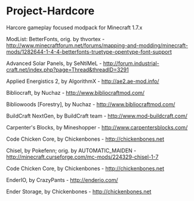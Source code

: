 Project-Hardcore
================

Harcore gameplay focused modpack for Minecraft 1.7.x

ModList:
BetterFonts, orig. by thvortex - http://www.minecraftforum.net/forums/mapping-and-modding/minecraft-mods/1282644-1-4-4-betterfonts-truetype-opentype-font-support

Advanced Solar Panels, by SeNtiMeL - http://forum.industrial-craft.net/index.php?page=Thread&threadID=3291

Applied Energistics 2, by AlgorithmX - http://ae2.ae-mod.info/

Bibliocraft, by Nuchaz - http://www.bibliocraftmod.com/

Bibliowoods [Forestry], by Nuchaz - http://www.bibliocraftmod.com/

BuildCraft NextGen, by BuildCraft team - http://www.mod-buildcraft.com/

Carpenter's Blocks, by Mineshopper - http://www.carpentersblocks.com/

Code Chicken Core, by Chickenbones - http://chickenbones.net

Chisel, by Pokefenn; orig. by AUTOMATIC_MAIDEN - http://minecraft.curseforge.com/mc-mods/224329-chisel-1-7

Code Chicken Core, by Chickenbones - http://chickenbones.net

EnderIO, by CrazyPants - http://enderio.com/

Ender Storage, by Chickenbones - http://chickenbones.net



